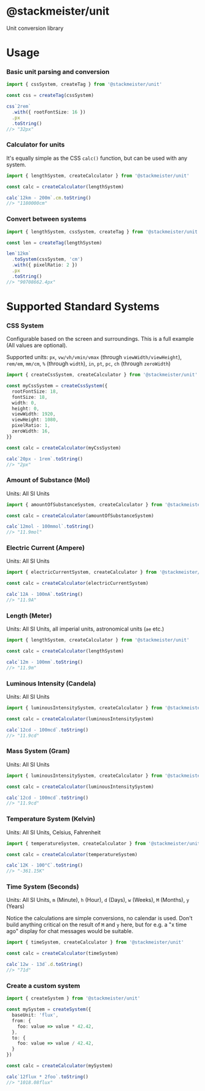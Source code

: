 @stackmeister/unit
==================

Unit conversion library

Usage
=====

### Basic unit parsing and conversion

```ts
import { cssSystem, createTag } from '@stackmeister/unit'

const css = createTag(cssSystem)

css`2rem`
  .with({ rootFontSize: 16 })
  .px
  .toString()
//> "32px"
```

### Calculator for units

It's equally simple as the CSS `calc()` function, but can be used with any system.

```ts
import { lengthSystem, createCalculator } from '@stackmeister/unit'

const calc = createCalculator(lengthSystem)

calc`12km - 200m`.cm.toString()
//> "1180000cm"
```

### Convert between systems

```ts
import { lengthSystem, cssSystem, createTag } from '@stackmeister/unit'

const len = createTag(lengthSystem)

len`12km`
  .toSystem(cssSystem, 'cm')
  .with({ pixelRatio: 2 })
  .px
  .toString()
//> "90708662.4px"
```


Supported Standard Systems
==========================

### CSS System

Configurable based on the screen and surroundings. This is a full example (All values are optional).

Supported units: `px`, `vw/vh/vmin/vmax` (through `viewWidth/viewHeight`), `rem/em`, `mm/cm`, `%` (through `width`), `in`, `pt`, `pc`, `ch` (through `zeroWidth`)

```ts
import { createCssSystem, createCalculator } from '@stackmeister/unit'

const myCssSystem = createCssSystem({
  rootFontSize: 18,
  fontSize: 18,
  width: 0,
  height: 0,
  viewWidth: 1920,
  viewHeight: 1080,
  pixelRatio: 1,
  zeroWidth: 16,
}}

const calc = createCalculator(myCssSystem)

calc`20px - 1rem`.toString()
//> "2px"
```

### Amount of Substance (Mol)

Units: All SI Units

```ts
import { amountOfSubstanceSystem, createCalculator } from '@stackmeister/unit'

const calc = createCalculator(amountOfSubstanceSystem)

calc`12mol - 100mmol`.toString()
//> "11.9mol"
```

### Electric Current (Ampere)

Units: All SI Units

```ts
import { electricCurrentSystem, createCalculator } from '@stackmeister/unit'

const calc = createCalculator(electricCurrentSystem)

calc`12A - 100mA`.toString()
//> "11.9A"
```

### Length (Meter)

Units: All SI Units, all imperial units, astronomical units (`ae` etc.)

```ts
import { lengthSystem, createCalculator } from '@stackmeister/unit'

const calc = createCalculator(lengthSystem)

calc`12m - 100mm`.toString()
//> "11.9m"
```

### Luminous Intensity (Candela)

Units: All SI Units

```ts
import { luminousIntensitySystem, createCalculator } from '@stackmeister/unit'

const calc = createCalculator(luminousIntensitySystem)

calc`12cd - 100mcd`.toString()
//> "11.9cd"
```

### Mass System (Gram)

Units: All SI Units

```ts
import { luminousIntensitySystem, createCalculator } from '@stackmeister/unit'

const calc = createCalculator(luminousIntensitySystem)

calc`12cd - 100mcd`.toString()
//> "11.9cd"
```


### Temperature System (Kelvin)

Units: All SI Units, Celsius, Fahrenheit

```ts
import { temperatureSystem, createCalculator } from '@stackmeister/unit'

const calc = createCalculator(temperatureSystem)

calc`12K - 100°C`.toString()
//> "-361.15K"
```


### Time System (Seconds)

Units: All SI Units, `m` (Minute), `h` (Hour), `d` (Days), `w` (Weeks), `M` (Months), `y` (Years)

Notice the calculations are simple conversions, no calendar is used. Don't build anything critical
on the result of `M` and `y` here, but for e.g. a "x time ago" display for chat messages would be suitable.

```ts
import { timeSystem, createCalculator } from '@stackmeister/unit'

const calc = createCalculator(timeSystem)

calc`12w - 13d`.d.toString()
//> "71d"
```

### Create a custom system

```ts
import { createSystem } from '@stackmeister/unit'

const mySystem = createSystem({
  baseUnit: 'flux',
  from: {
    foo: value => value * 42.42,
  },
  to: {
    foo: value => value / 42.42,
  }
})

const calc = createCalculator(mySystem)

calc`12flux * 2foo`.toString()
//> "1018.08flux"
```



